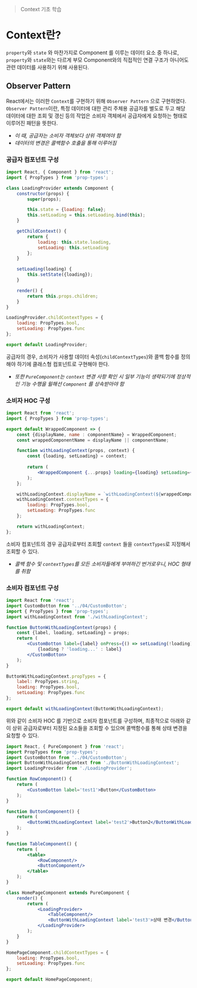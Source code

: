 > Context 기초 학습

# Context란?
`property`와 `state` 와 마찬가지로 Component 를 이루는 데이터 요소 중 하나로, `property`와 `state`와는 다르게 부모 Component와의 직접적인 연결 구조가 아니어도 관련 데이터를 사용하기 위해 사용된다.

## Observer Pattern
React에서는 이러한 `Context`를 구현하기 위해 `Observer Pattern` 으로 구현하였다.
`Observer Pattern`이란,  특정 데이터에 대한 관리 주체용 공급자를 별도로 두고 해당 데이터에 대한 조회 및 갱신 등의 작업은 소비자 객체에서 공급자에게 요청하는 형태로 이루어진 패턴을 뜻한다.
- *이 때, 공급자는 소비자 객체보다 상위 객체여야 함*
- *데이터의 변경은 콜백함수 호출을 통해 이루어짐*


### 공급자 컴포넌트 구성
```jsx
import React, { Component } from 'react';
import { PropTypes } from 'prop-types';

class LoadingProvider extends Component {
    constructor(props) {
        super(props);

        this.state = {loading: false};
        this.setLoading = this.setLoading.bind(this);
    }

    getChildContext() {
        return {
            loading: this.state.loading,
            setLoading: this.setLoading
        };
    }

    setLoading(loading) {
        this.setState({loading});
    }

    render() {
        return this.props.children;
    }
}

LoadingProvider.childContextTypes = {
    loading: PropTypes.bool,
    setLoading: PropTypes.func
};

export default LoadingProvider;
```
공급자의 경우, 소비자가 사용할 데이터 속성(`childContextTypes`)와 콜백 함수를 정의해야 하기에 클래스형 컴포넌트로 구현해야 한다.
- *또한 `PureComponent`는 `context` 변경 사항 확인 시 일부 기능이 생략되기에 정상적인 기능 수행을 윌해선 `Component` 를 상속받아야 함*

### 소비자 HOC 구성
```jsx
import React from 'react';
import { PropTypes } from 'prop-types';

export default WrappedComponent => {
    const {displayName, name : componentName} = WrappedComponent;
    const wrappedComponentName = displayName || componentName;

    function withLoadingContext(props, context) {
        const {loading, setLoading} = context;
    
        return (
            <WrappedComponent {...props} loading={loading} setLoading={setLoading}></WrappedComponent>
        );
    };

    withLoadingContext.displayName = `withLoadingContext(${wrappedComponentName})`;
    withLoadingContext.contextTypes = {
        loading: PropTypes.bool,
        setLoading: PropTypes.func
    };

    return withLoadingContext;
};
```

소비자 컴포넌트의 경우 공급자로부터 조회할 `context` 들을 `contextTypes`로 지정해서 조회할 수 있다.
- *콜백 함수 및 `contextTypes`를 모든 소비자들에게 부여하긴 번거로우니, HOC 형태를 취함*

### 소비자 컴포넌트 구성
```jsx
import React from 'react';
import CustomBotton from '../04/CustomBotton';
import { PropTypes } from 'prop-types';
import withLoadingContext from './withLoadingContext';

function ButtonWithLoadingContext(props) {
    const {label, loading, setLoading} = props;
    return (
        <CustomBotton label={label} onPress={() => setLoading(!loading)}>
            {loading ? 'loading...' : label}
        </CustomBotton>
    );
}

ButtonWithLoadingContext.propTypes = {
    label: PropTypes.string,
    loading: PropTypes.bool,
    setLoading: PropTypes.func
};

export default withLoadingContext(ButtonWithLoadingContext);
```

위와 같이 소비자 HOC 를 기반으로 소비자 컴포넌트를 구성하며, 최종적으로 아래와 같이 상위 공급자로부터 지정된 요소들을 조회할 수 있으며 콜백함수를 통해 상태 변경을 요청할 수 있다.

```jsx
import React, { PureComponent } from 'react';
import PropTypes from 'prop-types';
import CustomBotton from '../04/CustomBotton';
import ButtonWithLoadingContext from './ButtonWithLoadingContext';
import LoadingProvider from './LoadingProvider';

function RowComponent() {
    return (
        <CustomBotton label='test1'>Button</CustomBotton>
    );
}

function ButtonComponent() {
    return (
        <ButtonWithLoadingContext label='test2'>Button2</ButtonWithLoadingContext>
    );
}

function TableComponent() {
    return (
        <table>
            <RowComponent/>
            <ButtonComponent/>
        </table>
    );
}

class HomePageComponent extends PureComponent {
    render() {
        return (
            <LoadingProvider>
                <TableComponent/>
                <ButtonWithLoadingContext label='test3'>상태 변경</ButtonWithLoadingContext>
            </LoadingProvider>
        );
    }
}

HomePageComponent.childContextTypes = {
    loading: PropTypes.bool,
    setLoading: PropTypes.func
};

export default HomePageComponent;
```